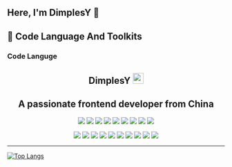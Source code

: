 ## Here, I'm DimplesY 👋

## 🚀 Code Language And Toolkits

### Code Languge

<p align="center">
<h2 height="200px" align="center">DimplesY <img src="https://cdn.jsdelivr.net/gh/MaleWeb/picture/images/techblog/hi.gif" width="25"></h2>
<h2 align="center">A passionate frontend developer from China</h3>
</p>
<p align="center">
<div align="center">
  <img src="https://img.shields.io/badge/-JavaScript-f6da1c?style=flat&logo=javascript&logoColor=white">
  <img src="https://img.shields.io/badge/-TypeScript-2b6dbf?style=flat&logo=typescript&logoColor=white">
  <img src="https://img.shields.io/badge/-Vue-46b882?style=flat&logo=vue.js&logoColor=white">
  <img src="https://img.shields.io/badge/-React-00b4ce?style=flat&logo=react&logoColor=white">
  <img src="https://img.shields.io/badge/-Next-black?style=flat&logo=next.js&logoColor=white">
  <img src="https://img.shields.io/badge/-Node.js-3C873A?style=flat&logo=Node.js&logoColor=white">
  <img src="https://img.shields.io/badge/-Python-00ADD8?style=flat&logo=Python&logoColor=white">
  <img src="https://img.shields.io/badge/wechat_miniprogram-09b955?style=flat&logo=wechat&logoColor=white">
  <img src="https://img.shields.io/badge/-spring-6DB33F?style=flat&logo=spring&logoColor=white">
</div>
<p></p>
<div align="center">
  <img src="https://img.shields.io/badge/-Git-ee462c?style=flat&logo=git&logoColor=white">
  <img src="https://img.shields.io/badge/-Nginx-408e43?style=flat&logo=nginx&logoColor=white">
  <img src="https://img.shields.io/badge/-Docker-218bea?style=flat&logo=docker&logoColor=white">
  <img src="https://img.shields.io/badge/-Github-black?style=flat&logo=github">
  <img src="https://img.shields.io/badge/-Webpack-%232C3A42?style=flat&logo=webpack">
  <img src="https://img.shields.io/badge/-Vite-46b882?style=flat&logo=Vite">
  <img src="https://img.shields.io/badge/-ESLint-%234B32C3?style=flat&logo=eslint">
  <img src="https://img.shields.io/badge/-Express-%33A2?style=flat&logo=Express">
  <img src="https://img.shields.io/badge/-NestJS-E0234E?style=flat&logo=NestJS&logoColor=white">
  <img src="https://img.shields.io/badge/-sass-bf608e?style=flat&logo=sass&logoColor=white">
</div>


---

[![Top Langs](https://github-readme-stats.vercel.app/api/top-langs/?username=DimplesY&layout=compact)](https://github.com/DimplesY)





